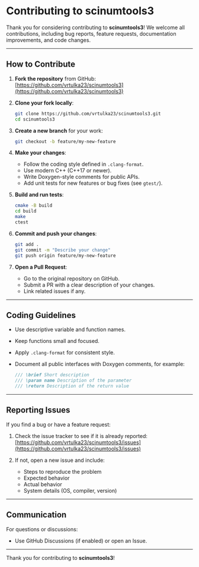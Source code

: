# Contributing to scinumtools3

Thank you for considering contributing to **scinumtools3**! We welcome all contributions, including bug reports, feature requests, documentation improvements, and code changes.

---

## How to Contribute

1. **Fork the repository** from GitHub:  
   [https://github.com/vrtulka23/scinumtools3](https://github.com/vrtulka23/scinumtools3)

2. **Clone your fork locally**:
   ```bash
   git clone https://github.com/vrtulka23/scinumtools3.git
   cd scinumtools3
   ```

3. **Create a new branch** for your work:

   ```bash
   git checkout -b feature/my-new-feature
   ```

4. **Make your changes**:

   * Follow the coding style defined in `.clang-format`.
   * Use modern C++ (C++17 or newer).
   * Write Doxygen-style comments for public APIs.
   * Add unit tests for new features or bug fixes (see `gtest/`).

5. **Build and run tests**:

   ```bash
   cmake -B build
   cd build
   make
   ctest
   ```

6. **Commit and push your changes**:

   ```bash
   git add .
   git commit -m "Describe your change"
   git push origin feature/my-new-feature
   ```

7. **Open a Pull Request**:

   * Go to the original repository on GitHub.
   * Submit a PR with a clear description of your changes.
   * Link related issues if any.

---

## Coding Guidelines

* Use descriptive variable and function names.
* Keep functions small and focused.
* Apply `.clang-format` for consistent style.
* Document all public interfaces with Doxygen comments, for example:

  ```cpp
  /// \brief Short description
  /// \param name Description of the parameter
  /// \return Description of the return value
  ```

---

## Reporting Issues

If you find a bug or have a feature request:

1. Check the issue tracker to see if it is already reported:
   [https://github.com/vrtulka23/scinumtools3/issues](https://github.com/vrtulka23/scinumtools3/issues)

2. If not, open a new issue and include:

   * Steps to reproduce the problem
   * Expected behavior
   * Actual behavior
   * System details (OS, compiler, version)

---

## Communication

For questions or discussions:

* Use GitHub Discussions (if enabled) or open an Issue.

---

Thank you for contributing to **scinumtools3**!
